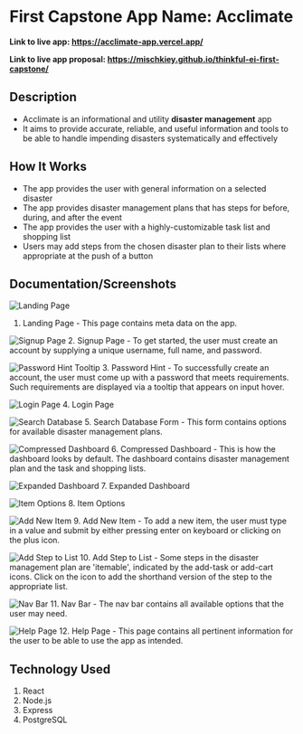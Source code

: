 # First Capstone App Name: Acclimate

**Link to live app: https://acclimate-app.vercel.app/**

**Link to live app proposal: https://mischkiey.github.io/thinkful-ei-first-capstone/**

## Description
* Acclimate is an informational and utility **disaster management** app
* It aims to provide accurate, reliable, and useful information and tools to be able to handle impending disasters systematically and effectively

## How It Works
* The app provides the user with general information on a selected disaster
* The app provides disaster management plans that has steps for before, during, and after the event
* The app provides the user with a highly-customizable task list and shopping list
* Users may add steps from the chosen disaster plan to their lists where appropriate at the push of a button

## Documentation/Screenshots

![Landing Page](/images/screenshots/landing-page.png)
1. Landing Page - This page contains meta data on the app. 

![Signup Page](/images/screenshots/signup-page.png)
2. Signup Page - To get started, the user must create an account by supplying a unique username, full name, and password.

![Password Hint Tooltip](/images/screenshots/password-hint.png)
3. Password Hint - To successfully create an account, the user must come up with a password that meets requirements. Such requirements are displayed via a tooltip that appears on input hover.

![Login Page](/images/screenshots/login-page.png)
4. Login Page

![Search Database](/images/screenshots/search-database.png)
5. Search Database Form - This form contains options for available disaster management plans.

![Compressed Dashboard](/images/screenshots/compressed-dashboard.png)
6. Compressed Dashboard - This is how the dashboard looks by default. The dashboard contains disaster management plan and the task and shopping lists.

![Expanded Dashboard](/images/screenshots/expanded-dashboard.png)
7. Expanded Dashboard

![Item Options](/images/screenshots/item-options.png)
8. Item Options

![Add New Item](/images/screenshots/add-new-item.png)
9. Add New Item - To add a new item, the user must type in a value and submit by either pressing enter on keyboard or clicking on the plus icon.

![Add Step to List](/images/screenshots/add-step-to-list.png)
10. Add Step to List - Some steps in the disaster management plan are 'itemable', indicated by the add-task or add-cart icons. Click on the icon to add the shorthand version of the step to the appropriate list.

![Nav Bar](/images/screenshots/nav-bar.png)
11. Nav Bar - The nav bar contains all available options that the user may need.

![Help Page](/images/screenshots/help-page.png)
12. Help Page - This page contains all pertinent information for the user to be able to use the app as intended.

## Technology Used
1. React
2. Node.js
3. Express
4. PostgreSQL
